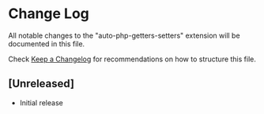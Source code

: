 # Change Log

All notable changes to the "auto-php-getters-setters" extension will be documented in this file.

Check [Keep a Changelog](http://keepachangelog.com/) for recommendations on how to structure this file.

## [Unreleased]

- Initial release